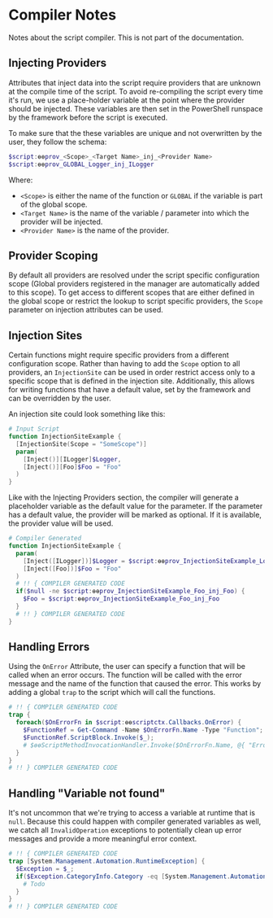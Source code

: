 # Compiler Notes
Notes about the script compiler. This is not part of the documentation.

## Injecting Providers

Attributes that inject data into the script require providers that are unknown at the compile time of the script. To avoid re-compiling the script every time it's run, we use a place-holder variable at the point where the provider should be injected. These variables are then set in the PowerShell runspace by the framework before the script is executed.

To make sure that the these variables are unique and not overwritten by the user, they follow the schema:
```PowerShell
$script:ɵɵprov_<Scope>_<Target Name>_inj_<Provider Name>
$script:ɵɵprov_GLOBAL_Logger_inj_ILogger
```
Where:
- `<Scope>` is either the name of the function or `GLOBAL` if the variable is part of the global scope.
- `<Target Name>` is the name of the variable / parameter into which the provider will be injected.
- `<Provider Name>` is the name of the provider.

## Provider Scoping

By default all providers are resolved under the script specific configuration scope (Global providers registered in the manager are automatically added to this scope). To get access to different scopes that are either defined in the global scope or restrict the lookup to script specific providers, the `Scope` parameter on injection attributes can be used.

## Injection Sites

Certain functions might require specific providers from a different configuration scope. Rather than having to add the `Scope` option to all providers, an `InjectionSite` can be used in order restrict access only to a specific scope that is defined in the injection site. Additionally, this allows for writing functions that have a default value, set by the framework and can be overridden by the user.

An injection site could look something like this:

```PowerShell
# Input Script
function InjectionSiteExample {
  [InjectionSite(Scope = "SomeScope")]
  param(
    [Inject()][ILogger]$Logger,
    [Inject()][Foo]$Foo = "Foo"
  )
}
```

Like with the Injecting Providers section, the compiler will generate a placeholder variable as the default value for the parameter. If the parameter has a default value, the provider will be marked as optional. If it is available, the provider value will be used. 

```PowerShell
# Compiler Generated
function InjectionSiteExample {
  param(
    [Inject([ILogger])]$Logger = $script:ɵɵprov_InjectionSiteExample_Logger_inj_ILogger,
    [Inject([Foo])]$Foo = "Foo"
  )
  # !! { COMPILER GENERATED CODE
  if($null -ne $script:ɵɵprov_InjectionSiteExample_Foo_inj_Foo) {
    $Foo = $script:ɵɵprov_InjectionSiteExample_Foo_inj_Foo
  }
  # !! } COMPILER GENERATED CODE
}
```

## Handling Errors
Using the `OnError` Attribute, the user can specify a function that will be called when an error occurs. The function will be called with the error message and the name of the function that caused the error. This works by adding a global `trap` to the script which will call the functions.

```PowerShell
# !! { COMPILER GENERATED CODE
trap {
  foreach($OnErrorFn in $script:ɵɵscriptctx.Callbacks.OnError) {
    $FunctionRef = Get-Command -Name $OnErrorFn.Name -Type "Function";
    $FunctionRef.ScriptBlock.Invoke($_);
    # $ɵɵScriptMethodInvocationHandler.Invoke($OnErrorFn.Name, @{ "Error" = $_ });
  }
}
# !! } COMPILER GENERATED CODE
```

## Handling "Variable not found"

It's not uncommon that we're trying to access a variable at runtime that is `null`. Because this could happen with compiler generated variables as well, we catch all `InvalidOperation` exceptions to potentially clean up error messages and provide a more meaningful error context.

```PowerShell
# !! { COMPILER GENERATED CODE
trap [System.Management.Automation.RuntimeException] {
  $Exception = $_;
  if($Exception.CategoryInfo.Category -eq [System.Management.Automation.ErrorCategory]::InvalidOperation) {
    # Todo
  }
}
# !! } COMPILER GENERATED CODE
```